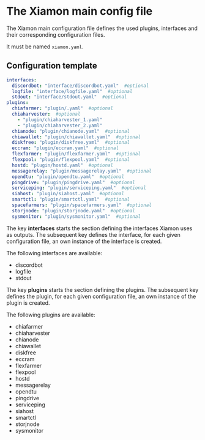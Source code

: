 # The Xiamon main config file

The Xiamon main configuration file defines the used plugins, interfaces and their corresponding configuration files.

It must be named `xiamon.yaml`.

## **Configuration template**

```yaml
interfaces:
  discordbot: "interface/discordbot.yaml"  #optional
  logfile: "interface/logfile.yaml"  #optional
  stdout: "interface/stdout.yaml"  #optional
plugins:
  chiafarmer: "plugin/.yaml"  #optional
  chiaharvester:  #optional
    - "plugin/chiaharvester_1.yaml"
    - "plugin/chiaharvester_2.yaml"
  chianode: "plugin/chianode.yaml"  #optional
  chiawallet: "plugin/chiawallet.yaml"  #optional
  diskfree: "plugin/diskfree.yaml"  #optional
  eccram: "plugin/eccram.yaml"  #optional
  flexfarmer: "plugin/flexfarmer.yaml"  #optional
  flexpool: "plugin/flexpool.yaml"  #optional
  hostd: "plugin/hostd.yaml"  #optional
  messagerelay: "plugin/messagerelay.yaml"  #optional
  opendtu: "plugin/opendtu.yaml"  #optional
  pingdrive: "plugin/pingdrive.yaml"  #optional
  serviceping: "plugin/serviceping.yaml"  #optional
  siahost: "plugin/siahost.yaml"  #optional
  smartctl: "plugin/smartctl.yaml"  #optional
  spacefarmers: "plugin/spacefarmers.yaml"  #optional
  storjnode: "plugin/storjnode.yaml"  #optional
  sysmonitor: "plugin/sysmonitor.yaml"  #optional
```

The key **interfaces** starts the section defining the interfaces Xiamon uses as outputs. The subsequent key defines the interface, for each given configuration file, an own instance of the interface is created.

The following interfaces are available:

- discordbot
- logfile
- stdout

The key **plugins** starts the section defining the plugins. The subsequent key defines the plugin, for each given configuration file, an own instance of the plugin is created.

The following plugins are available:

- chiafarmer
- chiaharvester
- chianode
- chiawallet
- diskfree
- eccram
- flexfarmer
- flexpool
- hostd
- messagerelay
- opendtu
- pingdrive
- serviceping
- siahost
- smartctl
- storjnode
- sysmonitor